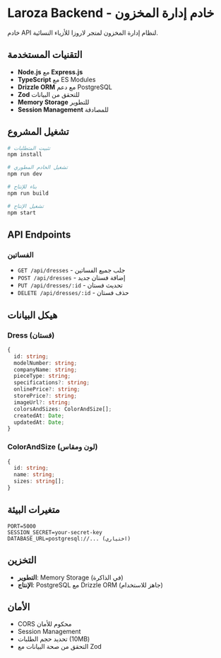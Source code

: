 # Laroza Backend - خادم إدارة المخزون

خادم API لنظام إدارة المخزون لمتجر لاروزا للأزياء النسائية.

## التقنيات المستخدمة

- **Node.js** مع **Express.js**
- **TypeScript** مع ES Modules
- **Drizzle ORM** مع دعم PostgreSQL
- **Zod** للتحقق من البيانات
- **Memory Storage** للتطوير
- **Session Management** للمصادقة

## تشغيل المشروع

```bash
# تثبيت المتطلبات
npm install

# تشغيل الخادم المطوري
npm run dev

# بناء للإنتاج
npm run build

# تشغيل الإنتاج
npm start
```

## API Endpoints

### الفساتين
- `GET /api/dresses` - جلب جميع الفساتين
- `POST /api/dresses` - إضافة فستان جديد
- `PUT /api/dresses/:id` - تحديث فستان
- `DELETE /api/dresses/:id` - حذف فستان

## هيكل البيانات

### Dress (فستان)
```typescript
{
  id: string;
  modelNumber: string;
  companyName: string;
  pieceType: string;
  specifications?: string;
  onlinePrice?: string;
  storePrice?: string;
  imageUrl?: string;
  colorsAndSizes: ColorAndSize[];
  createdAt: Date;
  updatedAt: Date;
}
```

### ColorAndSize (لون ومقاس)
```typescript
{
  id: string;
  name: string;
  sizes: string[];
}
```

## متغيرات البيئة

```env
PORT=5000
SESSION_SECRET=your-secret-key
DATABASE_URL=postgresql://... (اختياري)
```

## التخزين

- **التطوير**: Memory Storage (في الذاكرة)
- **الإنتاج**: PostgreSQL مع Drizzle ORM (جاهز للاستخدام)

## الأمان

- CORS محكوم للأمان
- Session Management
- تحديد حجم الطلبات (10MB)
- التحقق من صحة البيانات مع Zod